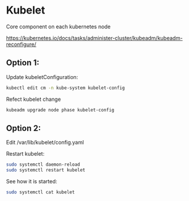 # Kubelet

Core component on each kubernetes node

https://kubernetes.io/docs/tasks/administer-cluster/kubeadm/kubeadm-reconfigure/

## Option 1:

Update kubeletConfiguration:

```bash
kubectl edit cm -n kube-system kubelet-config
```

Refect kubelet change

```bash
kubeadm upgrade node phase kubelet-config
```

## Option 2:

Edit /var/lib/kubelet/config.yaml

Restart kubelet:

```bash
sudo systemctl daemon-reload
sudo systemctl restart kubelet
```

See how it is started:

```bash
sudo systemctl cat kubelet
```